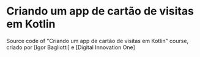 # Criando um app de cartão de visitas em Kotlin

Source code of "Criando um app de cartão de visitas em Kotlin" course, criado por [Igor Bagliotti] e [Digital Innovation One]
